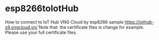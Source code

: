 # esp8266toIotHub
How to connect to IoT Hub VNG Cloud by esp8266 sample
https://iothub-s9.vngcloud.vn/
Note that: the certificate files is change for example. Please use your full certificate files.
